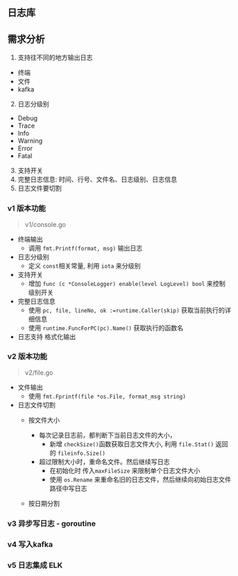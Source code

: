 日志库
---
## 需求分析
1. 支持往不同的地方输出日志
  - 终端
  - 文件
  - kafka
2. 日志分级别
  - Debug
  - Trace
  - Info
  - Warning
  - Error
  - Fatal
3. 支持开关
4. 完整日志信息: 时间、行号、文件名、日志级别、日志信息
5. 日志文件要切割

### v1 版本功能
> v1/console.go

- 终端输出
  - 调用 `fmt.Printf(format, msg)` 输出日志
- 日志分级别
  - 定义 `const`相关常量, 利用 `iota` 来分级别
- 支持开关
  - 增加 `func (c *ConsoleLogger) enable(level LogLevel) bool` 来控制级别开关
- 完整日志信息
  - 使用 `pc, file, lineNo, ok :=runtime.Caller(skip)` 获取当前执行的详细信息
  - 使用 `runtime.FuncForPC(pc).Name()` 获取执行的函数名
- 日志支持 格式化输出

### v2 版本功能 
> v2/file.go

- 文件输出
  - 使用  `fmt.Fprintf(file *os.File, format_msg string)`
- 日志文件切割
  - 按文件大小
    - 每次记录日志前，都判断下当前日志文件的大小， 
        - 新增 `checkSize()`函数获取日志文件大小, 利用 `file.Stat()` 返回的 `fileinfo.Size()`
    - 超过限制大小时，重命名文件。然后继续写日志  
        - 在初始化时 传入`maxFileSize` 来限制单个日志文件大小
        - 使用 `os.Rename` 来重命名旧的日志文件，然后继续向初始日志文件路径中写日志

  - 按日期分割


### v3 异步写日志 - goroutine



### v4 写入kafka



### v5 日志集成 ELK